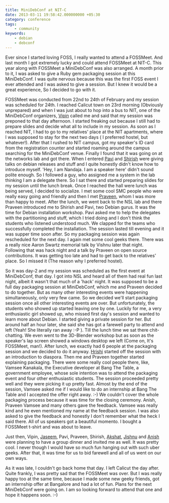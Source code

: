 ```yaml
---
title: MiniDebConf at NIT-C
date: 2013-03-11 19:58:42.000000000 +05:30
category: conference
tags:
    - community
keywords:
    - debian
    - debconf
---
```


Ever since I started loving FOSS, I really wanted to attend a FOSSMeet. And last month I got extremely lucky and could attend FOSSMeet at NIT-C. This year along with FOSSMeet a MiniDebConf was also arranged. A month prior to it, I was asked to give a Ruby gem packaging session at this MiniDebConf. I was quite nervous because this was the first FOSS event I ever attended and I was asked to give a session. But I knew it would be a great experience, So I decided to go with it.

FOSSMeet was conducted from 22nd to 24th of February and my session was scheduled for 24th. I reached Calicut town on 23rd morning (Obviously unprepared) and when I was just about to hop into a bus to NIT, one of the MiniDebConf organizers, [Vipin](http://swvist.github.com/) called me and said that my session was preponed to that day afternoon. I started freaking out because I still had to prepare slides and decide what all to include in my session. As soon as I reached NIT, I had to go to my relatives' place at the NIT apartments, where I was supposed to stay for the next two days ( I preferred hostel, but whatever!). After that I rushed to NIT campus, got my speaker's ID card from the registration counter and started roaming around the campus searching for the MiniDebConf venue. Finally I found that it was going on at the networks lab and got there. When I entered [Pavi](http://look-pavi.blogspot.in/) and [Shirish](http://flossexperiences.wordpress.com/) were giving talks on debian releases and stuff and I quite honestly didn't know how to introduce myself. 'Hey, I am Nandaja. I am a speaker here' didn't sound polite enough. So I followed a guy, who assigned me a system in the lab thinking I am a delegate there. So I sat there and started preparing slides for my session until the lunch break.  Once I reached the hall were lunch was being served, I decided to socialize. I met some cool SMC people who were really easy going and friendly and then I met [Praveen](http://www.j4v4m4n.in/), whom I was more than happy to meet. After the lunch, we went back to the NSL lab and there Praveen introduced me to Shirish and Pavi, two Debian gurus. It was the time for Debian installation workshop. Pavi asked me to help the delegates with the partitioning and stuff, which I tried doing and I don't think the students who listened understood much. We clapped for the teams who successfully completed the installation. The session lasted till evening and it was supper time soon after. So my packaging session was again rescheduled for the next day. I again met some cool geeks there. There was a really nice Aaron Swartz memorial talk by Vishnu later that night. Following that was hack night and a talk by Praveen on open source contributions. It was getting too late and had to get back to the relatives' place. So I missed it (The reason why I preferred hostel).

So it was day-2 and my session was scheduled as the first event at MiniDebConf, that day. I got into NSL and heard all of them had real fun last night, albeit it wasn't that much of a 'hack' night. It was supposed to be a full day packaging session at MiniDebConf, which me and Praveen decided to do together. But as many other interesting events were happening simultaneously, only very few came. So we decided we'll start packaging session once all other interesting events are over. But unfortunately, the students who showed up started leaving one by one. Luckily for me, a very enthusiastic girl showed up, who missed first day's session and wanted to learn more about Debian. I started giving a private session for her. But around half an hour later, she said she has got a farewell party to attend and left (Yeah! She literally ran away :-P ). Till the lunch time we sat there chit-chatting. We even went to the 3D-Blender workshop but as soon as the speaker's lap screen showed a windows desktop we left (Come on, It's FOSSMeet, man!). After lunch, we exactly had 6 people at the packaging session and we decided to do it anyway. [Hrishi](http://stultus.in/) started off the session with an introduction to diaspora. Then me and Praveen together started explaining packaging. There were some really cool people there, like, Vamsee Kanakala, the Executive developer at Bang The Table, a government employee, whose sole intention was to attend the packaging event and four other enthusiastic students. The session proceeded pretty well and they were picking it up pretty fast. Almost by the end of the session, Vamsee asked me if I would like to do an internship at Bang The Table and I accepted the offer right away. :-) We couldn't cover the whole packaging process because it was time for the closing ceremony. Anish, Praveen Vamsee and many others gave the feedback. Vamsee was really kind and he even mentioned my name at the feedback session. I was also asked to give the feedback and honestly I don't remember what the heck I said there. All of us speakers got a beautiful momento. I bought a FOSSMeet t-shirt and was about to leave.

Just then, Vipin, [Jaseem](http://jaseemabid.github.com/), Pavi, Praveen, Shirish, [Akshat](https://joindiaspora.com/people/37c67c47e1b65ee1), [Jishnu](http://thecodecracker.com/) and [Anish](https://joindiaspora.com/u/anish) were planning to have a group dinner and invited me as well. It was pretty cool. I never though I would have so much fun hanging out with such uber geeks. After that, it was time for us to bid farewell and all of us went on our own ways.

As it was late, I couldn't go back home that day. I left Calicut the day after. Quite frankly, I was pretty sad that the FOSSMeet was over. But I was really happy too at the same time, because I made some new geeky friends, got an internship offer at Bangalore and had a lot of fun. Plans for the next MiniDebConf were going on. I am so looking forward to attend that one and hope it happens soon. :-)
